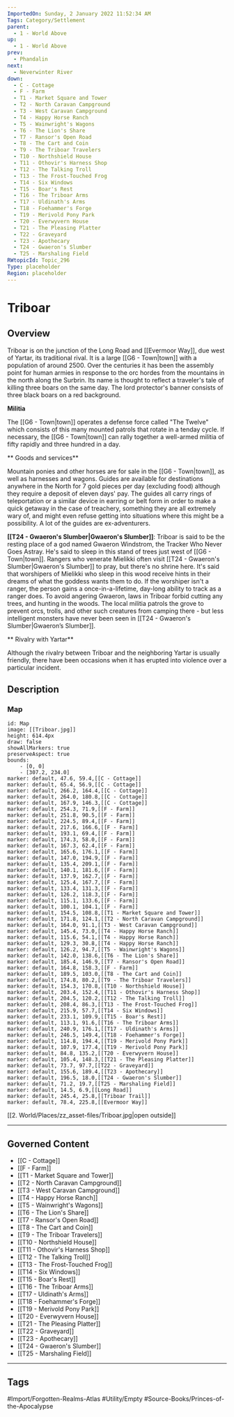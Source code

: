 ```yaml
---
ImportedOn: Sunday, 2 January 2022 11:52:34 AM
Tags: Category/Settlement
parent:
  - 1 - World Above
up:
  - 1 - World Above
prev:
  - Phandalin
next:
  - Neverwinter River
down:
  - C - Cottage
  - F - Farm
  - T1 - Market Square and Tower
  - T2 - North Caravan Campground
  - T3 - West Caravan Campground
  - T4 - Happy Horse Ranch
  - T5 - Wainwright's Wagons
  - T6 - The Lion's Share
  - T7 - Ransor's Open Road
  - T8 - The Cart and Coin
  - T9 - The Triboar Travelers
  - T10 - Northshield House
  - T11 - Othovir's Harness Shop
  - T12 - The Talking Troll
  - T13 - The Frost-Touched Frog
  - T14 - Six Windows
  - T15 - Boar's Rest
  - T16 - The Triboar Arms
  - T17 - Uldinath's Arms
  - T18 - Foehammer's Forge
  - T19 - Merivold Pony Park
  - T20 - Everwyvern House
  - T21 - The Pleasing Platter
  - T22 - Graveyard
  - T23 - Apothecary
  - T24 - Gwaeron's Slumber
  - T25 - Marshaling Field
RWtopicId: Topic_296
Type: placeholder
Region: placeholder
---
```

# Triboar
## Overview
Triboar is on the junction of the Long Road and [[Evermoor Way]], due west of Yartar, its traditional rival. It is a large [[G6 - Town|town]] with a population of around 2500. Over the centuries it has been the assembly point for human armies in response to the orc hordes from the mountains in the north along the Surbrin. Its name is thought to reflect a traveler's tale of killing three boars on the same day. The lord protector's banner consists of three black boars on a red background.

**Militia**

The [[G6 - Town|town]] operates a defense force called "The Twelve" which consists of this many mounted patrols that rotate in a tenday cycle. If necessary, the [[G6 - Town|town]] can rally together a well-armed militia of fifty rapidly and three hundred in a day.

** Goods and services**

Mountain ponies and other horses are for sale in the [[G6 - Town|town]], as well as harnesses and wagons. Guides are available for destinations anywhere in the North for 7 gold pieces per day (excluding food) although they require a deposit of eleven days' pay. The guides all carry rings of teleportation or a similar device in earring or belt form in order to make a quick getaway in the case of treachery, something they are all extremely wary of, and might even refuse getting into situations where this might be a possibility. A lot of the guides are ex-adventurers.

**[[T24 - Gwaeron's Slumber|Gwaeron's Slumber]]**: Triboar is said to be the resting place of a god named Gwaeron Windstrom, the Tracker Who Never Goes Astray. He's said to sleep in this stand of trees just west of [[G6 - Town|town]]. Rangers who venerate Mielikki often visit [[T24 - Gwaeron's Slumber|Gwaeron's Slumber]] to pray, but there's no shrine here. It's said that worshipers of Mielikki who sleep in this wood receive hints in their dreams of what the goddess wants them to do. If the worshiper isn't a ranger, the person gains a once-in-a-lifetime, day-long ability to track as a ranger does. To avoid angering Gwaeron, laws in Triboar forbid cutting any trees, and hunting in the woods. The local militia patrols the grove to prevent orcs, trolls, and other such creatures from camping there - but less intelligent monsters have never been seen in [[T24 - Gwaeron's Slumber|Gwaeron’s Slumber]].

** Rivalry with Yartar**

Although the rivalry between Triboar and the neighboring Yartar is usually friendly, there have been occasions when it has erupted into violence over a particular incident.

## Description
### Map

```leaflet
id: Map
image: [[Triboar.jpg]]
height: 614.4px
draw: false
showAllMarkers: true
preserveAspect: true
bounds:
    - [0, 0]
    - [307.2, 234.0]
marker: default, 47.6, 59.4,[[C - Cottage]]
marker: default, 65.4, 56.9,[[C - Cottage]]
marker: default, 266.2, 164.4,[[C - Cottage]]
marker: default, 264.0, 180.8,[[C - Cottage]]
marker: default, 167.9, 146.3,[[C - Cottage]]
marker: default, 254.3, 71.9,[[F - Farm]]
marker: default, 251.8, 90.5,[[F - Farm]]
marker: default, 224.5, 89.4,[[F - Farm]]
marker: default, 217.6, 166.6,[[F - Farm]]
marker: default, 193.1, 69.4,[[F - Farm]]
marker: default, 174.3, 58.0,[[F - Farm]]
marker: default, 167.3, 62.4,[[F - Farm]]
marker: default, 165.6, 176.1,[[F - Farm]]
marker: default, 147.0, 194.9,[[F - Farm]]
marker: default, 135.4, 209.1,[[F - Farm]]
marker: default, 140.1, 181.6,[[F - Farm]]
marker: default, 137.9, 162.7,[[F - Farm]]
marker: default, 125.4, 167.7,[[F - Farm]]
marker: default, 133.4, 131.3,[[F - Farm]]
marker: default, 126.2, 118.3,[[F - Farm]]
marker: default, 115.1, 133.6,[[F - Farm]]
marker: default, 100.1, 104.1,[[F - Farm]]
marker: default, 154.5, 108.8,[[T1 - Market Square and Tower]]
marker: default, 171.8, 124.1,[[T2 - North Caravan Campground]]
marker: default, 164.0, 91.1,[[T3 - West Caravan Campground]]
marker: default, 145.4, 73.0,[[T4 - Happy Horse Ranch]]
marker: default, 115.6, 54.1,[[T4 - Happy Horse Ranch]]
marker: default, 129.3, 30.8,[[T4 - Happy Horse Ranch]]
marker: default, 126.2, 94.7,[[T5 - Wainwright's Wagons]]
marker: default, 142.0, 138.6,[[T6 - The Lion's Share]]
marker: default, 185.4, 146.9,[[T7 - Ransor's Open Road]]
marker: default, 164.8, 158.3,[[F - Farm]]
marker: default, 189.5, 103.0,[[T8 - The Cart and Coin]]
marker: default, 174.8, 80.2,[[T9 - The Triboar Travelers]]
marker: default, 154.3, 170.8,[[T10 - Northshield House]]
marker: default, 203.4, 152.4,[[T11 - Othovir's Harness Shop]]
marker: default, 204.5, 120.2,[[T12 - The Talking Troll]]
marker: default, 208.4, 86.3,[[T13 - The Frost-Touched Frog]]
marker: default, 215.9, 57.7,[[T14 - Six Windows]]
marker: default, 233.1, 109.9,[[T15 - Boar's Rest]]
marker: default, 113.1, 91.6,[[T16 - The Triboar Arms]]
marker: default, 240.9, 176.1,[[T17 - Uldinath's Arms]]
marker: default, 246.5, 149.4,[[T18 - Foehammer's Forge]]
marker: default, 114.8, 194.4,[[T19 - Merivold Pony Park]]
marker: default, 107.9, 177.4,[[T19 - Merivold Pony Park]]
marker: default, 84.8, 135.2,[[T20 - Everwyvern House]]
marker: default, 105.4, 148.3,[[T21 - The Pleasing Platter]]
marker: default, 73.7, 97.7,[[T22 - Graveyard]]
marker: default, 155.6, 189.4,[[T23 - Apothecary]]
marker: default, 196.5, 18.0,[[T24 - Gwaeron's Slumber]]
marker: default, 71.2, 19.7,[[T25 - Marshaling Field]]
marker: default, 14.5, 6.9,[[Long Road]]
marker: default, 245.4, 25.8,[[Triboar Trail]]
marker: default, 78.4, 225.8,[[Evermoor Way]]
```
[[2. World/Places/zz_asset-files/Triboar.jpg|open outside]]

---
## Governed Content
- [[C - Cottage]]
- [[F - Farm]]
- [[T1 - Market Square and Tower]]
- [[T2 - North Caravan Campground]]
- [[T3 - West Caravan Campground]]
- [[T4 - Happy Horse Ranch]]
- [[T5 - Wainwright's Wagons]]
- [[T6 - The Lion's Share]]
- [[T7 - Ransor's Open Road]]
- [[T8 - The Cart and Coin]]
- [[T9 - The Triboar Travelers]]
- [[T10 - Northshield House]]
- [[T11 - Othovir's Harness Shop]]
- [[T12 - The Talking Troll]]
- [[T13 - The Frost-Touched Frog]]
- [[T14 - Six Windows]]
- [[T15 - Boar's Rest]]
- [[T16 - The Triboar Arms]]
- [[T17 - Uldinath's Arms]]
- [[T18 - Foehammer's Forge]]
- [[T19 - Merivold Pony Park]]
- [[T20 - Everwyvern House]]
- [[T21 - The Pleasing Platter]]
- [[T22 - Graveyard]]
- [[T23 - Apothecary]]
- [[T24 - Gwaeron's Slumber]]
- [[T25 - Marshaling Field]]


---
## Tags
#Import/Forgotten-Realms-Atlas #Utility/Empty #Source-Books/Princes-of-the-Apocalypse

